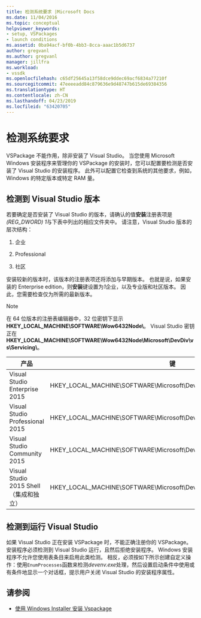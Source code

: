 ```yaml
---
title: 检测系统要求 |Microsoft Docs
ms.date: 11/04/2016
ms.topic: conceptual
helpviewer_keywords:
- setup, VSPackages
- launch conditions
ms.assetid: 0ba94acf-bf0b-4bb3-8cca-aaac1b5d6737
author: gregvanl
ms.author: gregvanl
manager: jillfra
ms.workload:
- vssdk
ms.openlocfilehash: c65df25645a13f58dce9ddec69acf6834a77210f
ms.sourcegitcommit: 47eeeeadd84c879636e9d48747b615de69384356
ms.translationtype: HT
ms.contentlocale: zh-CN
ms.lasthandoff: 04/23/2019
ms.locfileid: "63420705"
---
```

# <a name="detect-system-requirements"></a>检测系统要求
VSPackage 不能作用，除非安装了 Visual Studio。 当您使用 Microsoft Windows 安装程序来管理你的 VSPackage 的安装时，您可以配置要检测是否安装了 Visual Studio 的安装程序。 此外可以配置它检查到系统的其他要求，例如，Windows 的特定版本或特定 RAM 量。

## <a name="detect-visual-studio-editions"></a>检测到 Visual Studio 版本
 若要确定是否安装了 Visual Studio 的版本，请确认的值**安装**注册表项是 *(REG_DWORD) 1*与下表中列出的相应文件夹中。 请注意，Visual Studio 版本的层次结构：

1. 企业

2. Professional

3. 社区

安装较新的版本时，该版本的注册表项还将添加与早期版本。 也就是说，如果安装的 Enterprise edition，则**安装**键设置为*1*企业，以及专业版和社区版本。 因此，您需要检查仅为所需的最新版本。

> [!NOTE]
> 在 64 位版本的注册表编辑器中，32 位密钥下显示**HKEY_LOCAL_MACHINE\SOFTWARE\Wow6432Node\\**。 Visual Studio 密钥正在**HKEY_LOCAL_MACHINE\SOFTWARE\Wow6432Node\Microsoft\DevDiv\vs\Servicing\\**。

|产品|键|
|-------------|---------|
|Visual Studio Enterprise 2015|HKEY_LOCAL_MACHINE\SOFTWARE\Microsoft\DevDiv\vs\Servicing\14.0\enterprise|
|Visual Studio Professional 2015|HKEY_LOCAL_MACHINE\SOFTWARE\Microsoft\DevDiv\vs\Servicing\14.0\professional|
|Visual Studio Community 2015|HKEY_LOCAL_MACHINE\SOFTWARE\Microsoft\DevDiv\vs\Servicing\14.0\community|
|Visual Studio 2015 Shell （集成和独立）|HKEY_LOCAL_MACHINE\SOFTWARE\Microsoft\DevDiv\vs\Servicing\14.0\isoshell|

## <a name="detect-when-visual-studio-is-running"></a>检测到运行 Visual Studio
 如果 Visual Studio 正在安装 VSPackage 时，不能正确注册你的 VSPackage。 安装程序必须检测到 Visual Studio 运行，且然后拒绝安装程序。 Windows 安装程序不允许您使用表条目来启用此类检测。 相反，必须按如下所示创建自定义操作：使用`EnumProcesses`函数来检测*devenv.exe*处理，然后设置启动条件中使用或有条件地显示一个对话框，提示用户关闭 Visual Studio 的安装程序属性。

## <a name="see-also"></a>请参阅
- [使用 Windows Installer 安装 Vspackage](../../extensibility/internals/installing-vspackages-with-windows-installer.md)